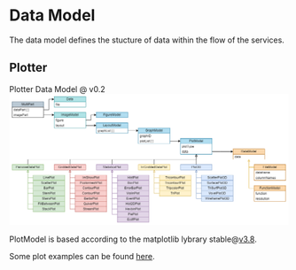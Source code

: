 # Data Model

The data model defines the stucture of data within the flow of the services.

## Plotter

Plotter Data Model @ v0.2
![](./plotter_dataModel_v0.2.png)

PlotModel is based according to the matplotlib lybrary stable@[v3.8](https://matplotlib.org/stable/plot_types/index.html).

Some plot examples can be found [here](https://matplotlib.org/stable/gallery/index.html).
